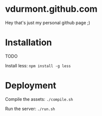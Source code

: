 vdurmont.github.com
===================

Hey that's just my personal github page ;)


# Installation

TODO 

Install less: `npm install -g less`

# Deployment

Compile the assets: `./compile.sh`

Run the server: `./run.sh`